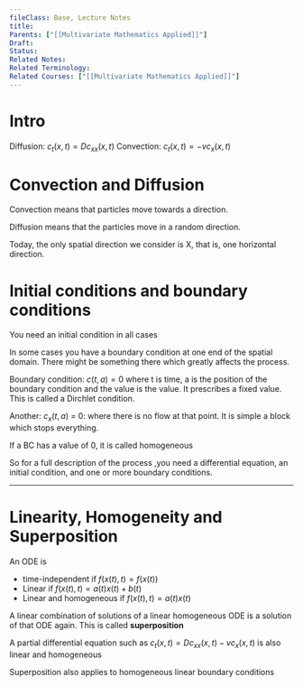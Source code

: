 ```yaml
---
fileClass: Base, Lecture Notes
title: 
Parents: ["[[Multivariate Mathematics Applied]]"]
Draft: 
Status: 
Related Notes: 
Related Terminology: 
Related Courses: ["[[Multivariate Mathematics Applied]]"]
---
```

# Intro
Diffusion: $c_t(x,t) = Dc_{xx}(x,t)$
Convection: $c_t(x,t)=-vc_x(x,t)$

# Convection and Diffusion
Convection means that particles move towards a direction.

Diffusion means that the particles move in a random direction. 

Today, the only spatial direction we consider is X, that is, one horizontal direction. 

# Initial conditions and boundary conditions
You need an initial condition in all cases

In some cases you have a boundary condition at one end of the spatial domain. There might be something there which greatly affects the process. 

Boundary condition: $c(t, a) = 0$ where t is time, a is the position of the boundary condition and the value is the value. It prescribes a fixed value. This is called a Dirchlet condition. 

Another: $c_x(t,a)$ = 0: where there is no flow at that point. It is simple a block which stops everything. 

If a BC has a value of 0, it is called homogeneous

So for a full description of the process ,you need a differential equation, an initial condition, and one or more boundary conditions. 

---
# Linearity, Homogeneity and Superposition
An ODE is 
- time-independent if $f(x(t), t)=f(x(t))$
- Linear if $f(x(t),t) = a(t)x(t)+b(t)$
- Linear and homogeneous if $f(x(t),t)=a(t)x(t)$

A linear combination of solutions of a linear homogeneous ODE is a solution of that ODE again. This is called **superposition**

A partial differential equation such as $c_t(x,t)=Dc_{xx}(x,t)-vc_x(x,t)$ is also linear and homogeneous

Superposition also applies to homogeneous linear boundary conditions